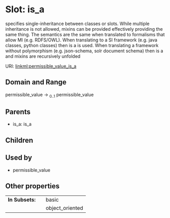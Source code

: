 
# Slot: is_a


specifies single-inheritance between classes or slots. While multiple inheritance is not allowed, mixins can be provided effectively providing the same thing. The semantics are the same when translated to formalisms that allow MI (e.g. RDFS/OWL). When translating to a SI framework (e.g. java classes, python classes) then is a is used. When translating a framework without polymorphism (e.g. json-schema, solr document schema) then is a and mixins are recursively unfolded

URI: [linkml:permissible_value_is_a](https://w3id.org/linkml/permissible_value_is_a)


## Domain and Range

permissible_value &#8594;  <sub>0..1</sub> permissible_value

## Parents

 *  is_a: is_a

## Children


## Used by

 * permissible_value

## Other properties

|  |  |  |
| --- | --- | --- |
| **In Subsets:** | | basic |
|  | | object_oriented |

